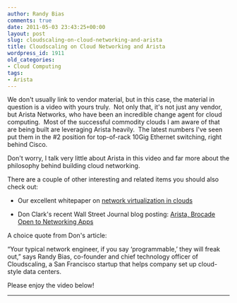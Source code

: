 ```yaml
---
author: Randy Bias
comments: true
date: 2011-05-03 23:43:25+00:00
layout: post
slug: cloudscaling-on-cloud-networking-and-arista
title: Cloudscaling on Cloud Networking and Arista
wordpress_id: 1911
old_categories:
- Cloud Computing
tags:
- Arista
---
```


We don't usually link to vendor material, but in this case, the material in question is a video with yours truly.  Not only that, it's not just any vendor, but Arista Networks, who have been an incredible change agent for cloud computing.  Most of the successful commodity clouds I am aware of that are being built are leveraging Arista heavily.  The latest numbers I've seen put them in the #2 position for top-of-rack 10Gig Ethernet switching, right behind Cisco.

Don't worry, I talk very little about Arista in this video and far more about the philosophy behind building cloud networking.

There are a couple of other interesting and related items you should also check out:



	
  * Our excellent whitepaper on [network virtualization in clouds](http://cloudscaling.com/blog/cloud-computing/updated-iaas-builders-guide)

	
  * Don Clark's recent Wall Street Journal blog posting: [Arista, Brocade Open to Networking Apps](http://blogs.wsj.com/digits/2011/05/03/arista-brocade-open-to-networking-apps/)


A choice quote from Don's article:


“Your typical network engineer, if you say ‘programmable,’ they will freak out,” says Randy Bias, co-founder and chief technology officer of Cloudscaling, a San Francisco startup that helps company set up cloud-style data centers.


Please enjoy the video below!



* * *

